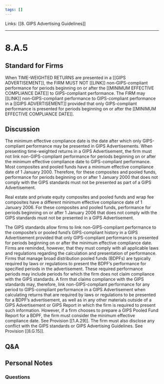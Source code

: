 ```yaml
---
tags: []
---
```

Links: [[8. GIPS Advertising Guidelines]]
___
# 8.A.5
## Standard for Firms
When TIME-WEIGHTED RETURNS are presented in a [[GIPS ADVERTISEMENT]], the FIRM MUST NOT [[LINK]] non-GIPS-compliant performance for periods beginning on or after the [[MINIMUM EFFECTIVE COMPLIANCE DATE]] to GIPS-compliant performance. The FIRM may [[LINK]] non-GIPS-compliant performance to GIPS-compliant performance in a [[GIPS ADVERTISEMENT]] provided that only GIPS-compliant performance is presented for periods beginning on or after the [[MINIMUM EFFECTIVE COMPLIANCE DATE]].
## Discussion
The minimum effective compliance date is the date after which only GIPS-compliant performance may be presented in GIPS Advertisements. When presenting time-weighted returns in a GIPS Advertisement, the firm must not link non-GIPS-compliant performance for periods beginning on or after the minimum effective compliance date to GIPS-compliant performance. Most composites and pooled funds have a minimum effective compliance date of 1 January 2000. Therefore, for these composites and pooled funds, performance for periods beginning on or after 1 January 2000 that does not comply with the GIPS standards must not be presented as part of a GIPS Advertisement.

Real estate and private equity composites and pooled funds and wrap fee composites have a different minimum effective compliance date of 1 January 2006. For these composites and pooled funds, performance for periods beginning on or after 1 January 2006 that does not comply with the GIPS standards must not be presented in a GIPS Advertisement.

The GIPS standards allow firms to link non-GIPS-compliant performance to the composite’s or pooled fund’s GIPS-compliant history in a GIPS Advertisement provided that only GIPS-compliant performance is presented for periods beginning on or after the minimum effective compliance date. Firms are reminded, however, that they must comply with all applicable laws and regulations regarding the calculation and presentation of performance. Firms that manage broad distribution pooled funds (BDPFs) are typically required by laws or regulations to present the BDPF’s performance for specified periods in the advertisement. These required performance periods may include periods for which the firm does not claim compliance with the GIPS standards. A firm that claims compliance with the GIPS standards may, therefore, link non-GIPS-compliant performance for any period to GIPS-compliant performance in a GIPS Advertisement when calculating returns that are required by laws or regulations to be presented for a BDPF’s advertisement, as well as in any other materials outside of a GIPS Advertisement or GIPS Report in which the firm is required to present such information. However, if a firm chooses to prepare a GIPS Pooled Fund Report for a BDPF, the firm must consider the minimum effective compliance date. See Provision [[1.A.29]]. The firm must also disclose any conflict with the GIPS standards or GIPS Advertising Guidelines. See Provision [[8.G.15]].
## Q&A

## Personal Notes

### Questions
